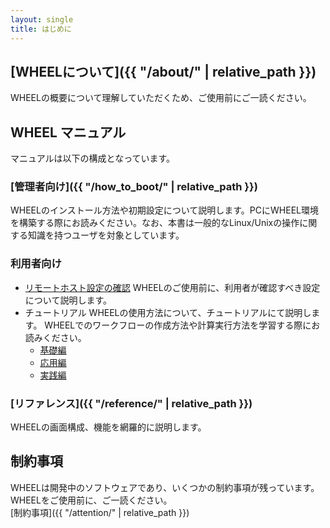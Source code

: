 ```yaml
---
layout: single
title: はじめに
---
```


## [WHEELについて]({{ "/about/" | relative_path }})
WHEELの概要について理解していただくため、ご使用前にご一読ください。

## WHEEL マニュアル
マニュアルは以下の構成となっています。

### [管理者向け]({{ "/how_to_boot/" | relative_path }})
WHEELのインストール方法や初期設定について説明します。PCにWHEEL環境を構築する際にお読みください。なお、本書は一般的なLinux/Unixの操作に関する知識を持つユーザを対象としています。

### 利用者向け
* [リモートホスト設定の確認](#)
WHEELのご使用前に、利用者が確認すべき設定について説明します。
* チュートリアル
WHEELの使用方法について、チュートリアルにて説明します。
WHEELでのワークフローの作成方法や計算実行方法を学習する際にお読みください。
  * [基礎編](/tutorial/1_basic_tutorial/)
  * [応用編](/tutorial/2_advanced_tutorial/)
  * [実践編](/tutorial/3_application_tutorial/)

### [リファレンス]({{ "/reference/" | relative_path }})
WHEELの画面構成、機能を網羅的に説明します。

## 制約事項
WHEELは開発中のソフトウェアであり、いくつかの制約事項が残っています。
WHEELをご使用前に、ご一読ください。  
[制約事項]({{ "/attention/" | relative_path }})